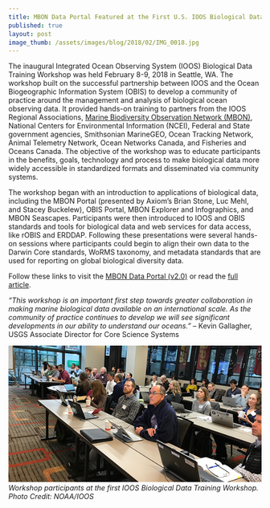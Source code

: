 ```yaml
---
title: MBON Data Portal Featured at the First U.S. IOOS Biological Data Training Workshop
published: true
layout: post
image_thumb: /assets/images/blog/2018/02/IMG_0018.jpg
---
```


The inaugural Integrated Ocean Observing System (IOOS) Biological Data Training Workshop was held February 8-9, 2018 in Seattle, WA. The workshop built on the successful partnership between IOOS and the Ocean Biogeographic Information System (OBIS) to develop a community of practice around the management and analysis of biological ocean observing data. It provided hands-on training to partners from the IOOS Regional Associations, [Marine Biodiversity Observation Network (MBON)](http://www.marinebon.org/), National Centers for Environmental Information (NCEI), Federal and State government agencies, Smithsonian MarineGEO, Ocean Tracking Network, Animal Telemetry Network, Ocean Networks Canada, and Fisheries and Oceans Canada. The objective of the workshop was to educate participants in the benefits, goals, technology and process to make biological data more widely accessible in standardized formats and disseminated via community systems.

The workshop began with an introduction to applications of biological data, including the MBON Portal (presented by Axiom’s Brian Stone, Luc Mehl, and Stacey Buckelew), OBIS Portal, MBON Explorer and Infographics, and MBON Seascapes. Participants were then introduced to IOOS and OBIS standards and tools for biological data and web services for data access, like rOBIS and ERDDAP. Following these presentations were several hands-on sessions where participants could begin to align their own data to the Darwin Core standards, WoRMS taxonomy, and metadata standards that are used for reporting on global biological diversity data. 

Follow these links to visit the [MBON Data Portal (v2.0)](http://dev.axiomdatascience.com/?portal_id=46) or read the [full article](https://ioos.noaa.gov/news/the-first-u-s-ioos-biological-data-training-workshop/).

*“This workshop is an important first step towards greater collaboration in making marine biological data available on an international scale. As the community of practice continues to develop we will see significant developments in our ability to understand our oceans.”*
– Kevin Gallagher, USGS Associate Director for Core Science Systems


<img src="/assets/images/blog/2018/02/Bio-Workshop_1.jpg" class="img-responsive" /></a>
*Workshop participants at the first IOOS Biological Data Training Workshop. Photo Credit: NOAA/IOOS*

